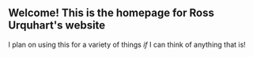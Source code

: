 ## Welcome! This is the homepage for Ross Urquhart's website

I plan on using this for a variety of things *if* I can think of anything that is!


